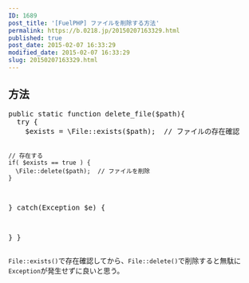 ```yaml
---
ID: 1689
post_title: '[FuelPHP] ファイルを削除する方法'
permalink: https://b.0218.jp/20150207163329.html
published: true
post_date: 2015-02-07 16:33:29
modified_date: 2015-02-07 16:33:29
slug: 20150207163329.html
---
```

<!--more-->
<h2>方法</h2>
<pre class="prettyprint linenums lang-php">public static function delete_file($path){
  try {
    $exists = \File::exists($path);  // ファイルの存在確認

    // 存在する
    if( $exists == true ) {
      \File::delete($path);  // ファイルを削除
    }

  } catch(Exception $e) {
    
  }
}</pre>

<code>File::exists()</code>で存在確認してから、<code>File::delete()</code>で削除すると無駄に<code>Exception</code>が発生せずに良いと思う。